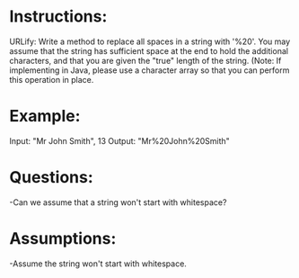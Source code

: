 # Instructions: 
URLify: Write a method to replace all spaces in a string with '%20'. You may assume that the string has sufficient space at the end to hold the additional characters, and that you are given the "true" length of the string. (Note: If implementing in Java, please use a character array so that you can perform this operation in place.

# Example: 
Input: "Mr John Smith", 13
Output: "Mr%20John%20Smith"

# Questions: 
-Can we assume that a string won't start with whitespace? 

# Assumptions: 
-Assume the string won't start with whitespace. 
